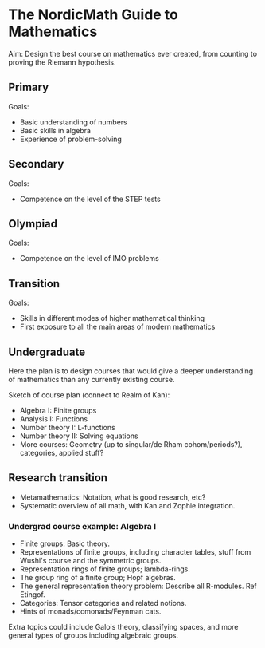 # The NordicMath Guide to Mathematics

Aim: Design the best course on mathematics ever created, from counting to proving the Riemann hypothesis.

## Primary

Goals:
- Basic understanding of numbers
- Basic skills in algebra
- Experience of problem-solving

## Secondary

Goals:
- Competence on the level of the STEP tests

## Olympiad

Goals:
- Competence on the level of IMO problems

## Transition

Goals:
- Skills in different modes of higher mathematical thinking
- First exposure to all the main areas of modern mathematics

## Undergraduate

Here the plan is to design courses that would give a deeper understanding of mathematics than any currently existing course.

Sketch of course plan (connect to Realm of Kan):
- Algebra I: Finite groups
- Analysis I: Functions
- Number theory I: L-functions
- Number theory II: Solving equations
- More courses: Geometry (up to singular/de Rham cohom/periods?), categories, applied stuff?


## Research transition

- Metamathematics: Notation, what is good research, etc?
- Systematic overview of all math, with Kan and Zophie integration.


### Undergrad course example: Algebra I
- Finite groups: Basic theory.
- Representations of finite groups, including character tables, stuff from Wushi's course and the symmetric groups.
- Representation rings of finite groups; lambda-rings.
- The group ring of a finite group; Hopf algebras.
- The general representation theory problem: Describe all R-modules. Ref Etingof.
- Categories: Tensor categories and related notions.
- Hints of monads/comonads/Feynman cats.

Extra topics could include Galois theory, classifying spaces, and more general types of groups including algebraic groups.
